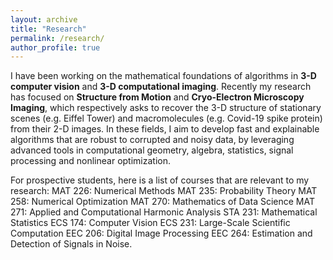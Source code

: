 ```yaml
---
layout: archive
title: "Research"
permalink: /research/
author_profile: true
---
```


I have been working on the mathematical foundations of algorithms in **3-D computer vision** and **3-D computational imaging**. Recently my research has focused on **Structure from Motion** and **Cryo-Electron Microscopy Imaging**, which respectively asks to recover the 3-D structure of stationary scenes (e.g. Eiffel Tower) and macromolecules (e.g. Covid-19 spike protein) from their 2-D images. In these fields, I aim to develop fast and explainable algorithms that are robust to corrupted and noisy data, by leveraging advanced tools in computational geometry, algebra, statistics, signal processing and nonlinear optimization.

For prospective students, here is a list of courses that are relevant to my research:
MAT 226: Numerical Methods
MAT 235: Probability Theory
MAT 258: Numerical Optimization
MAT 270: Mathematics of Data Science
MAT 271: Applied and Computational Harmonic Analysis
STA 231: Mathematical Statistics
ECS 174: Computer Vision
ECS 231: Large-Scale Scientific Computation
EEC 206: Digital Image Processing
EEC 264: Estimation and Detection of Signals in Noise.
